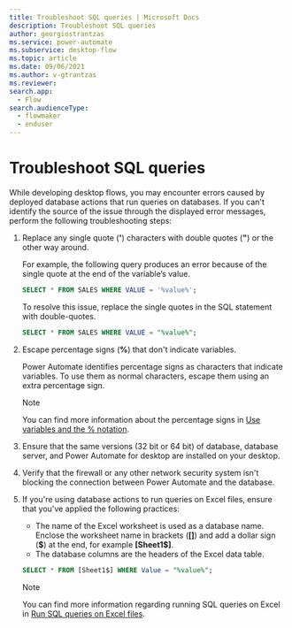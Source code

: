 ```yaml
---
title: Troubleshoot SQL queries | Microsoft Docs
description: Troubleshoot SQL queries
author: georgiostrantzas
ms.service: power-automate
ms.subservice: desktop-flow
ms.topic: article
ms.date: 09/06/2021
ms.author: v-gtrantzas
ms.reviewer:
search.app: 
  - Flow
search.audienceType: 
  - flowmaker
  - enduser
---
```


# Troubleshoot SQL queries

While developing desktop flows, you may encounter errors caused by deployed database actions that run queries on databases. If you can't identify the source of the issue through the displayed error messages, perform the following troubleshooting steps:

1. Replace any single quote (**'**) characters with double quotes (**"**) or the other way around. 

    For example, the following query produces an error because of the single quote at the end of the variable’s value. 

    ``` SQL
    SELECT * FROM SALES WHERE VALUE = '%value%'; 
    ```
    To resolve this issue, replace the single quotes in the SQL statement with double-quotes.

    ``` SQL
    SELECT * FROM SALES WHERE VALUE = "%value%"; 
    ```

1. Escape percentage signs (**%**) that don't indicate variables.

    Power Automate identifies percentage signs as characters that indicate variables. To use them as normal characters, escape them using an extra percentage sign. 
    
    > [!NOTE]
    > You can find more information about the percentage signs in [Use variables and the % notation](../variable-manipulation.md).

1. Ensure that the same versions (32 bit or 64 bit) of database, database server, and Power Automate for desktop are installed on your desktop. 

1. Verify that the firewall or any other network security system isn't blocking the connection between Power Automate and the database. 

1. If you're using database actions to run queries on Excel files, ensure that you've applied the following practices:
    
    - The name of the Excel worksheet is used as a database name. Enclose the worksheet name in brackets (**\[\]**) and add a dollar sign (**\$**) at the end, for example **\[Sheet1$\]**. 
    - The database columns are the headers of the Excel data table. 

    ``` SQL
    SELECT * FROM [Sheet1$] WHERE Value = "%value%"; 
    ```

    > [!NOTE]
    > You can find more information regarding running SQL queries on Excel in [Run SQL queries on Excel files](sql-queries-excel.md).

